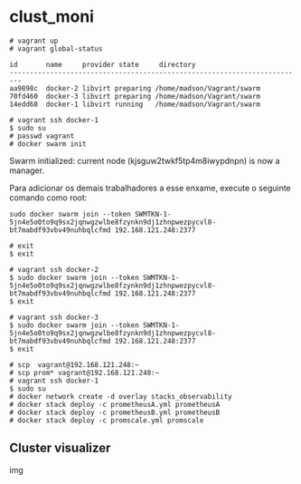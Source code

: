 # clust_moni

```
# vagrant up
# vagrant global-status
```
```
id       name     provider state     directory                           
-------------------------------------------------------------------------         
aa9898c  docker-2 libvirt preparing /home/madson/Vagrant/swarm          
70fd460  docker-3 libvirt preparing /home/madson/Vagrant/swarm          
14edd68  docker-1 libvirt running   /home/madson/Vagrant/swarm 
```
```
# vagrant ssh docker-1
$ sudo su
# passwd vagrant
# docker swarm init
```
Swarm initialized: current node (kjsguw2twkf5tp4m8iwypdnpn) is now a manager.

Para adicionar os demais trabalhadores a esse enxame, execute o seguinte comando como root:

    sudo docker swarm join --token SWMTKN-1-5jn4e5o0to9q9sx2jqnwgzwlbe8fzynkn9dj1zhnpwezpycvl8-bt7mabdf93vbv49nuhbqlcfmd 192.168.121.248:2377

```
# exit
$ exit

# vagrant ssh docker-2
$ sudo docker swarm join --token SWMTKN-1-5jn4e5o0to9q9sx2jqnwgzwlbe8fzynkn9dj1zhnpwezpycvl8-bt7mabdf93vbv49nuhbqlcfmd 192.168.121.248:2377
$ exit

# vagrant ssh docker-3
$ sudo docker swarm join --token SWMTKN-1-5jn4e5o0to9q9sx2jqnwgzwlbe8fzynkn9dj1zhnpwezpycvl8-bt7mabdf93vbv49nuhbqlcfmd 192.168.121.248:2377
$ exit

# scp  vagrant@192.168.121.248:~
# scp prom* vagrant@192.168.121.248:~
# vagrant ssh docker-1
$ sudo su
# docker network create -d overlay stacks_observability
# docker stack deploy -c prometheusA.yml prometheusA
# docker stack deploy -c prometheusB.yml prometheusB
# docker stack deploy -c promscale.yml promscale
```
## Cluster visualizer

img

